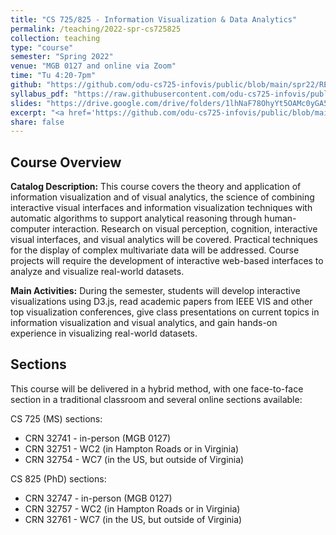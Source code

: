 ```yaml
---
title: "CS 725/825 - Information Visualization & Data Analytics"
permalink: /teaching/2022-spr-cs725825
collection: teaching
type: "course"
semester: "Spring 2022"
venue: "MGB 0127 and online via Zoom"
time: "Tu 4:20-7pm"
github: "https://github.com/odu-cs725-infovis/public/blob/main/spr22/README.md"
syllabus_pdf: "https://raw.githubusercontent.com/odu-cs725-infovis/public/main/spr22/syllabus.pdf"
slides: "https://drive.google.com/drive/folders/1lhNaF78OhyYt5OAMc0yGA5FbFkg1uf_g?usp=sharing"
excerpt: "<a href='https://github.com/odu-cs725-infovis/public/blob/main/spr22/README.md' target='_blank'><i class='fab fa-fw fa-github' style='color:#171516'></i></a>  <a href='https://raw.githubusercontent.com/odu-cs725-infovis/public/main/spr22/syllabus.pdf' target='_blank'><i class='fas fa-solid fa-file-pdf' style='color:#f70e0c'></i></a> &nbsp; **Catalog Description:** This course covers the theory and application of information visualization and of visual analytics, the science of combining interactive visual interfaces and information visualization techniques with automatic algorithms to support analytical reasoning through human-computer interaction. Research on visual perception, cognition, interactive visual interfaces, and visual analytics will be covered. Practical techniques for the display of complex multivariate data will be addressed. Course projects will require the development of interactive web-based interfaces to analyze and visualize real-world datasets.  Prerequisite: CS 625 (Data Visualization)"
share: false
---
```


## Course Overview

**Catalog Description:** This course covers the theory and application of information visualization and of visual analytics, the science of combining interactive visual interfaces and information visualization techniques with automatic algorithms to support analytical reasoning through human-computer interaction. Research on visual perception, cognition, interactive visual interfaces, and visual analytics will be covered. Practical techniques for the display of complex multivariate data will be addressed. Course projects will require the development of interactive web-based interfaces to analyze and visualize real-world datasets. 

**Main Activities:** During the semester, students will develop interactive visualizations using D3.js, read academic papers from IEEE VIS and other top visualization conferences, give class presentations on current topics in information visualization and visual analytics, and gain hands-on experience in visualizing real-world datasets. 

## Sections

This course will be delivered in a hybrid method, with one face-to-face section in a traditional classroom and several online sections available:

CS 725 (MS) sections:

* CRN 32741 - in-person (MGB 0127)
* CRN 32751 - WC2 (in Hampton Roads or in Virginia)
* CRN 32754 - WC7 (in the US, but outside of Virginia)

CS 825 (PhD) sections:

* CRN 32747 - in-person (MGB 0127)
* CRN 32757 - WC2 (in Hampton Roads or in Virginia)
* CRN 32761 - WC7 (in the US, but outside of Virginia)
